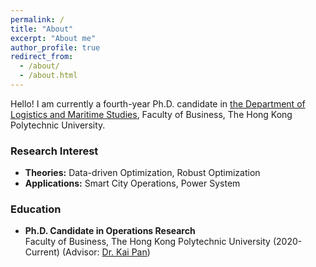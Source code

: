 ```yaml
---
permalink: /
title: "About"
excerpt: "About me"
author_profile: true
redirect_from: 
  - /about/
  - /about.html
---
```


Hello! I am currently a fourth-year Ph.D. candidate in [the Department of Logistics and Maritime Studies](https://www.polyu.edu.hk/lms), Faculty of Business, The Hong Kong Polytechnic University.

### Research Interest

* **Theories:**
Data-driven Optimization, Robust Optimization
* **Applications:**
Smart City Operations, Power System

### Education
* **Ph.D. Candidate in Operations Research**   
Faculty of Business, The Hong Kong Polytechnic University (2020-Current) (Advisor: [Dr. Kai Pan](https://sites.google.com/view/kaipanuf/home))
